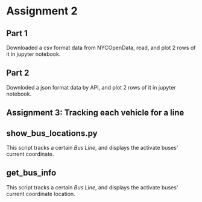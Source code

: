 # Assignment 2
## Part 1
Downloaded a csv format data from NYCOpenData, read, and plot 2 rows of it in jupyter notebook.

## Part 2
Downloded a json format data by API, and plot 2 rows of it in jupyter notebook.

## Assignment 3: Tracking each vehicle for a line
## show_bus_locations.py
This script tracks a certain _Bus Line_, and displays the activate buses' current coordinate.
## get_bus_info
This script tracks a certain _Bus Line_, and displays the activate buses' current coordinate location.
